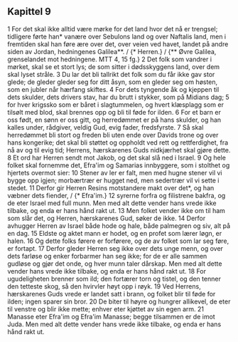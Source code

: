 ## Kapittel 9

1 For det skal ikke alltid være mørke for det land hvor det nå er trengsel; tidligere førte han* vanære over Sebulons land og over Naftalis land, men i fremtiden skal han føre ære over det, over veien ved havet, landet på andre siden av Jordan, hedningenes Galilea**. / {* Herren.} / {** Øvre Galilea, grenselandet mot hedningene. MTT 4, 15 fg.}
2 Det folk som vandrer i mørket, skal se et stort lys; de som sitter i dødsskyggens land, over dem skal lyset stråle.
3 Du lar det bli tallrikt det folk som du får ikke gav stor glede; de gleder gleder seg for ditt åsyn, som en gleder seg om høsten, som en jubler når hærfang skiftes.
4 For dets tyngende åk og kjeppen til dets skulder, dets drivers stav, har du brutt i stykker, som på Midians dag;
5 for hver krigssko som er båret i slagtummelen, og hvert klæsplagg som er tilsølt med blod, skal brennes opp og bli til føde for ilden.
6 For et barn er oss født, en sønn er oss gitt, og herredømmet er på hans skulder, og han kalles under, rådgiver, veldig Gud, evig fader, fredsfyrste.
7 Så skal herredømmet bli stort og freden bli uten ende over Davids trone og over hans kongerike; det skal bli støttet og oppholdt ved rett og rettferdighet, fra nå av og til evig tid; Herrens, hærskarenes Guds nidkjærhet skal gjøre dette.
8 Et ord har Herren sendt mot Jakob, og det skal slå ned i Israel.
9 Og hele folket skal fornemme det, Efra'im og Samarias innbyggere, som i stolthet og hjertets overmot sier:
10 Stener av ler er falt, men med hugne stener vil vi bygge opp igjen; morbærtrær er hugget ned, men sedertrær vil vi sette i stedet.
11 Derfor gir Herren Resins motstandere makt over det*, og han væbner dets fiender, / {* Efra'im.}
12 syrerne forfra og filistrene bakfra, og de eter Israel med full munn. Men med alt dette vender hans vrede ikke tilbake, og enda er hans hånd rakt ut.
13 Men folket vender ikke om til ham som slår det, og Herren, hærskarenes Gud, søker de ikke.
14 Derfor avhugger Herren av Israel både hode og hale, både palmegren og siv, alt på en dag.
15 Eldste og aktet mann er hodet, og en profet som lærer løgn, er halen.
16 Og dette folks førere er forførere, og de av folket som lar seg føre, er fortapt.
17 Derfor gleder Herren seg ikke over dets unge menn, og over dets farløse og enker forbarmer han seg ikke; for de er alle sammen gudløse og gjør det onde, og hver munn taler dårskap. Men med alt dette vender hans vrede ikke tilbake, og enda er hans hånd rakt ut.
18 For ugudeligheten brenner som ild; den fortærer torn og tistel, og den tenner den tetteste skog, så den hvirvler høyt opp i røyk.
19 Ved Herrens, hærskarenes Guds vrede er landet satt i brann, og folket blir til føde for ilden; ingen sparer sin bror.
20 De biter til høyre og hungrer allikevel, de eter til venstre og blir ikke mette; enhver eter kjøttet av sin egen arm.
21 Manasse eter Efra'im og Efra'im Manasse; begge tilsammen er de imot Juda. Men med alt dette vender hans vrede ikke tilbake, og enda er hans hånd rakt ut.
